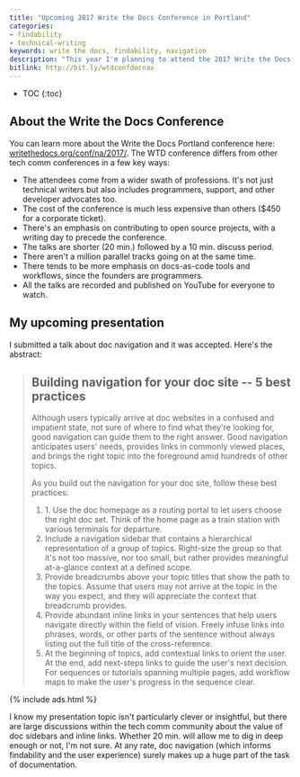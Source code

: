 ```yaml
---
title: "Upcoming 2017 Write the Docs Conference in Portland"
categories:
- findability
- technical-writing
keywords: write the docs, findability, navigation
description: "This year I'm planning to attend the 2017 Write the Docs conference in Portland. The conference takes place May 14-16 and draws about 400 people who come together for three days 'to explore the art and science of documentation'. I'll be presenting a short talk on doc navigation best practices."
bitlink: http://bit.ly/wtdconfdocnav
---
```


* TOC
{:toc}

## About the Write the Docs Conference

You can learn more about the Write the Docs Portland conference here: [writethedocs.org/conf/na/2017/][1]. The WTD conference differs from other tech comm conferences in a few key ways:

* The attendees come from a wider swath of professions. It's not just technical writers but also includes programmers, support, and other developer advocates too.
* The cost of the conference is much less expensive than others ($450 for a corporate ticket).
* There's an emphasis on contributing to open source projects, with a writing day to precede the conference.
* The talks are shorter (20 min.) followed by a 10 min. discuss period.
* There aren't a million parallel tracks going on at the same time.
* There tends to be more emphasis on docs-as-code tools and workflows, since the founders are programmers.
* All the talks are recorded and published on YouTube for everyone to watch.

## My upcoming presentation

I submitted a talk about doc navigation and it was accepted. Here's the abstract:

<blockquote>
<h2>Building navigation for your doc site -- 5 best practices</h2>

<p>Although users typically arrive at doc websites in a confused and impatient state, not sure of where to find what they're looking for, good navigation can guide them to the right answer. Good navigation anticipates users' needs, provides links in commonly viewed places, and brings the right topic into the foreground amid hundreds of other topics.</p>

<p>As you build out the navigation for your doc site, follow these best practices:</p>

<ol>
<li>1. Use the doc homepage as a routing portal to let users choose the right doc set. Think of the home page as a train station with various terminals for departure.</li>
<li>Include a navigation sidebar that contains a hierarchical representation of a group of topics. Right-size the group so that it's not too massive, nor too small, but rather provides meaningful at-a-glance context at a defined scope.</li>
<li>Provide breadcrumbs above your topic titles that show the path to the topics. Assume that users may not arrive at the topic in the way you expect, and they will appreciate the context that breadcrumb provides.</li>
<li>Provide abundant inline links in your sentences that help users navigate directly within the field of  vision. Freely infuse links into phrases, words, or other parts of the sentence without always listing out the full title of the cross-reference.</li>
<li>At the beginning of topics, add contextual links to orient the user. At the end, add next-steps links to guide the user's next decision. For sequences or tutorials spanning multiple pages, add workflow maps to make the user's progress in the sequence clear.</li>
</ol>
</blockquote>

{% include ads.html %}

I know my presentation topic isn't particularly clever or insightful, but there are large discussions within the tech comm community about the value of doc sidebars and inline links. Whether 20 min. will allow me to dig in deep enough or not, I'm not sure. At any rate, doc navigation (which informs findability and the user experience) surely makes up a huge part of the task of documentation.

[1]: http://www.writethedocs.org/conf/na/2017/
